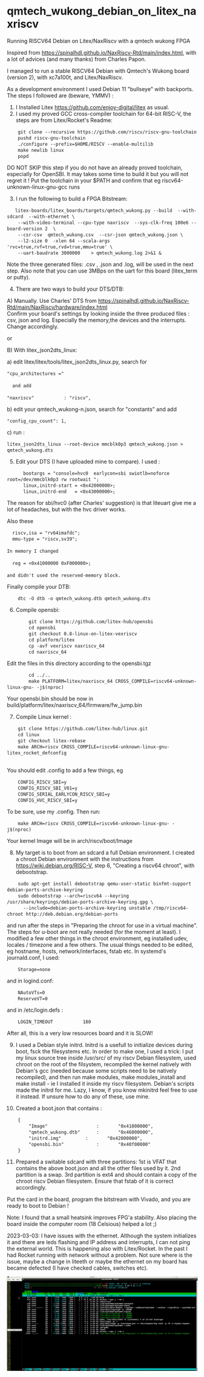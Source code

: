 # qmtech_wukong_debian_on_litex_naxriscv
Running RISCV64 Debian on Litex/NaxRiscv with a qmtech wukong FPGA 

Inspired from https://spinalhdl.github.io/NaxRiscv-Rtd/main/index.html, with a lot of advices (and many thanks) from Charles Papon.

I managed to run a stable RISCV64 Debian with Qmtech's Wukong board (version 2), with xc7a100t, and Litex/NaxRiscv.

As a development environment I used Debian 11 "bullseye" with backports. The steps I followed are (beware, YMMV) :

1) I Installed Litex https://github.com/enjoy-digital/litex as usual.
2) I used my proved  GCC cross-compiler toolchain for 64-bit RISC-V, the steps are from Litex/Rocket's Readme:

```
	git clone --recursive https://github.com/riscv/riscv-gnu-toolchain
	pushd riscv-gnu-toolchain
	./configure --prefix=$HOME/RISCV --enable-multilib
	make newlib linux
	popd
```	
DO NOT SKIP this step if you do not have an already proved toolchain, especially for OpenSBI. It may takes some time to build it but you will not regret it ! Put the toolchain in your $PATH and confirm that eg riscv64-unknown-linux-gnu-gcc runs

3) I run the following to build a FPGA Bitstream: 

```	
   litex-boards/litex_boards/targets/qmtech_wukong.py --build  --with-sdcard  --with-ethernet \
	--with-video-terminal --cpu-type naxriscv  --sys-clk-freq 100e6 --board-version 2  \
	--csr-csv  qmtech_wukong.csv  --csr-json qmtech_wukong.json \
	--l2-size 0  -xlen 64 --scala-args 'rvc=true,rvf=true,rvd=true,mmu=true' \
	--uart-baudrate 3000000    > qmtech_wukong.log 2>&1 &

```	

Note the three generated files: .csv , .json and .log, will be used in the next step. 
Also note that you can use 3MBps on the uart for this board (litex_term or putty).



4) There are two ways to build your DTS/DTB: 

A) Manually. Use Charles' DTS from https://spinalhdl.github.io/NaxRiscv-Rtd/main/NaxRiscv/hardware/index.html           
Confirm your board's settings by looking inside the three produced files : csv, json and log. 
Especially the memory,the devices and the interrupts. Change accordingly.

or 
		
B) With litex_json2dts_linux:
		
  a) edit litex/litex/tools/litex_json2dts_linux.py, search for 
		
    "cpu_architectures =" 
					
      and add 
						
    "naxriscv"           : "riscv",
    
  b) edit your qmtech_wukong-n.json, search for "constants" and add 

    "config_cpu_count": 1,
				
  c) run :

    litex_json2dts_linux --root-device mmcblk0p3 qmtech_wukong.json > qmtech_wukong.dts
		
5) Edit your DTS (I have uploaded mine to compare). I used : 
```	
      bootargs = "console=hvc0  earlycon=sbi swiotlb=noforce root=/dev/mmcblk0p3 rw rootwait ";
      linux,initrd-start = <0x42000000>;
      linux,initrd-end   = <0x43000000>;
```	

The reason for sbi/hvc0 (after Charles' suggestion) is that liteuart give me a lot of headaches, but with the hvc driver works.

Also these
```
  riscv,isa = "rv64imafdc";
  mmu-type = "riscv,sv39";

In memory I changed 

  reg = <0x41000000 0xF000000>;

and didn't used the reserved-memory block.
```		
Finally compile your DTB:

```		
	dtc -O dtb -o qmtech_wukong.dtb qmtech_wukong.dts
```	
6) Compile opensbi: 

```
		git clone https://github.com/litex-hub/opensbi
		cd opensbi
		git checkout 0.8-linux-on-litex-vexriscv
		cd platform/litex
		cp -avf vexriscv naxriscv_64
		cd naxriscv_64
```		
Edit the files in this directory according to the opensbi.tgz
```		
		cd ../..
		make PLATFORM=litex/naxriscv_64 CROSS_COMPILE=riscv64-unknown-linux-gnu- -j$(nproc)
```		
Your opensbi.bin should be now in  build/platform/litex/naxriscv_64/firmware/fw_jump.bin 
		
		
7) Compile Linux kernel :

```
	git clone https://github.com/litex-hub/linux.git
	cd linux
	git checkout litex-rebase
	make ARCH=riscv CROSS_COMPILE=riscv64-unknown-linux-gnu- litex_rocket_defconfig 
	
```	

You should edit .config to add a few things, eg
	
```
	CONFIG_RISCV_SBI=y
	CONFIG_RISCV_SBI_V01=y
	CONFIG_SERIAL_EARLYCON_RISCV_SBI=y
	CONFIG_HVC_RISCV_SBI=y
```
To be sure, use my .config. Then run:
	
```	
	make ARCH=riscv CROSS_COMPILE=riscv64-unknown-linux-gnu- -j$(nproc)

```

Your kernel Image will be in 	arch/riscv/boot/Image
	
	
8)  My target is to boot from an sdcard a full Debian environment. I created a chroot Debian environment with the instructions from https://wiki.debian.org/RISC-V, step 6, "Creating a riscv64 chroot", with debootstrap. 
```
	sudo apt-get install debootstrap qemu-user-static binfmt-support debian-ports-archive-keyring
	sudo debootstrap --arch=riscv64 --keyring /usr/share/keyrings/debian-ports-archive-keyring.gpg \
      --include=debian-ports-archive-keyring unstable /tmp/riscv64-chroot http://deb.debian.org/debian-ports
```

and run after the steps in "Preparing the chroot for use in a virtual machine". The steps for u-boot are not really needed (for the moment at least). I modified a few other things in the chroot environment, 
eg  installed udev, locales / timezone and a few others. The usual things needed to be edited, eg hostname, hosts, network/interfaces, fstab etc. 
In systemd's journald.conf, I used:
```
	Storage=none
```

and in logind.conf:
```
	NAutoVTs=0
	ReserveVT=0
```

and in /etc/login.defs :
```
	LOGIN_TIMEOUT           180
```

After all, this is a very low resources board and it is SLOW!    


9)  I used a Debian style initrd. Initrd is a usefull to initialize devices during boot, fsck the filesystems etc. 	In order to make one, I used a trick: 
	I put my linux source tree inside /usr/src/ of my riscv Debian filesystem, used chroot on the root of the filsystem, recompiled the kernel natively with Debian's gcc (needed because some scripts need to be natively recompiled), 
	and	then run make modules, make modules_install and make install - ie I installed it inside my riscv filesystem. Debian's scripts made the initrd for me. Lazy, I know, if you know mkinitrd feel free to use it instead.
	If unsure how to do any of these, use mine.


10) Created a boot.json that contains :

```
	{
        "Image"                  :       "0x41000000",
        "qmtech_wukong.dtb"      :       "0x46000000",
        "initrd.img"   		 :       "0x42000000",
        "opensbi.bin"            :       "0x40f00000"
	}

```

11) Prepared a switable sdcard with three partitions: 1st is VFAT that contains the above boot.json and all the other files used by it. 2nd partition is a swap. 3rd partition is ext4 and should contain a copy of the chroot riscv Debian filesystem.
Ensure that fstab of it is correct accordingly.


Put the card in the board, program the bitstream with Vivado, and you are ready to boot to Debian !


Note: I found that a small heatsink improves FPG'a stability. Also placing the board inside the computer room (18 Celsious) helped a lot ;)

2023-03-03: I have issues with the ethernet. Although the system initializes it and there are leds flashing and IP address and interrupts, I can not ping the external world. This is happening also with Litex/Rocket. In the past I had Rocket running with network without a problem. Not sure where is the issue, maybe a change in liteeth or maybe the ethernet on my board has became defected (I have checked cables, switches etc).

![Screenshot](NaxRiscv1.jpg)

